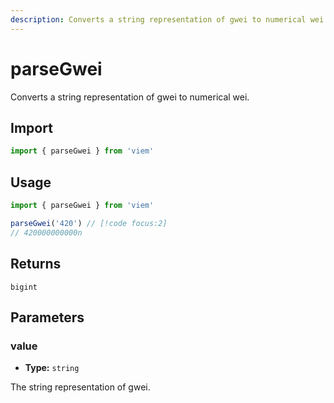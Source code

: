 ```yaml
---
description: Converts a string representation of gwei to numerical wei.
---
```


# parseGwei

Converts a string representation of gwei to numerical wei.

## Import

```ts
import { parseGwei } from 'viem'
```

## Usage

```ts
import { parseGwei } from 'viem'

parseGwei('420') // [!code focus:2]
// 420000000000n
```

## Returns

`bigint`

## Parameters

### value

- **Type:** `string`

The string representation of gwei.